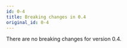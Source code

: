 ```yaml
---
id: 0-4
title: Breaking changes in 0.4
original_id: 0-4
---
```


There are no breaking changes for version 0.4.